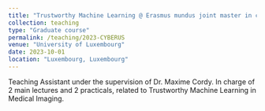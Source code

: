 ```yaml
---
title: "Trustworthy Machine Learning @ Erasmus mundus joint master in cybersecurity (CYBERUS)"
collection: teaching
type: "Graduate course"
permalink: /teaching/2023-CYBERUS
venue: "University of Luxembourg"
date: 2023-10-01
location: "Luxembourg, Luxembourg"
---
```


Teaching Assistant under the supervision of Dr. Maxime Cordy.
In charge of 2 main lectures and 2 practicals, related to Trustworthy Machine Learning in Medical Imaging.
